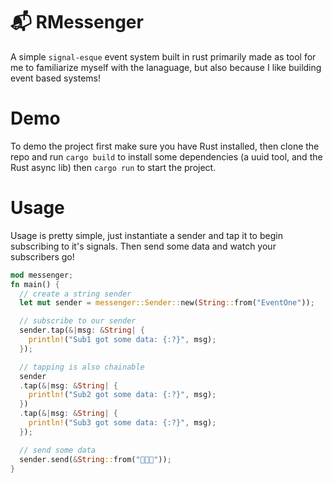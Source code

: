 # 📬 RMessenger
A simple `signal-esque` event system built in rust primarily made as tool for me to familiarize myself with the lanaguage, but also because I like building event based systems!

# Demo
To demo the project first make sure you have Rust installed, then clone the repo and run `cargo build` to install some dependencies (a uuid tool, and the Rust async lib) then `cargo run` to start the project.

# Usage
Usage is pretty simple, just instantiate a sender and tap it to begin subscribing to it's signals. Then send some data and watch your subscribers go!

```rust
mod messenger;
fn main() {
  // create a string sender
  let mut sender = messenger::Sender::new(String::from("EventOne"));

  // subscribe to our sender
  sender.tap(&|msg: &String| {
    println!("Sub1 got some data: {:?}", msg);
  });

  // tapping is also chainable
  sender
  .tap(&|msg: &String| {
    println!("Sub2 got some data: {:?}", msg);
  })
  .tap(&|msg: &String| {
    println!("Sub3 got some data: {:?}", msg);
  });

  // send some data 
  sender.send(&String::from("🦀🦀🦀"));
}
```
